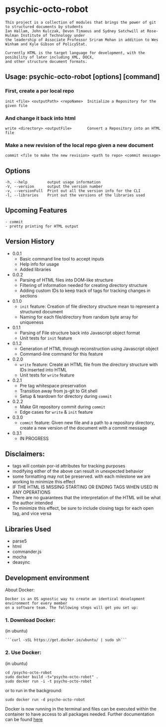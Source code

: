 psychic-octo-robot
==================

	This project is a collection of modules that brings the power of git to structured documents by students 
	Ian Hallam, John Kulczak, Devon Timaeus and Sydney Satchwill at Rose-Hulman Institute of Technology under
	the leadership of Associate Professor Sriram Mohan in addition to Wes Winham and Kyle Gibson of PolicyStat.
	 
	Currently HTML is the target language for development, with the posibility of later including XML, DOCX,
	and other structure document formats.

## Usage: psychic-octo-robot [options] [command]

### First, create a por local repo

    init <file> <outputPath> <repoName>  Initialize a Repository for the given file

### And change it back into html

    write <directory> <outputFile>       Convert a Repository into an HTML file
    
### Make a new revision of the local repo given a new document
    commit <file to make the new revision> <path to repo> <commit message>

## Options

	-h, --help         output usage information
    -V, --version      output the version number
    -v, --versionFull  Print out all the version info for the CLI
    -l, --libraries    Print out the versions of the libraries used

## Upcoming Features

	- commit
	- pretty printing for HTML output
	
## Version History
* 0.0.1
    * Basic command line tool to accept inputs
    * Help info for usage
    * Added libraries
* 0.0.2
    * Parsing of HTML files into DOM-like structure
    * Filtering of information needed for creating directory structure
    * Adding custom IDs to keep track of tags for tracking changes in sections
* 0.1.0
    * `init` feature: Creation of file directory structure mean to represent a structured document
    * Naming for each file/directory from random byte array for uniqueness
* 0.1.1
    * Parsing of File structure back into Javascript object format
    * Unit tests for `init` feature
* 0.1.2
    * Generation of HTML through reconstruction using Javascript object
    * Command-line command for this feature
* 0.2.0
    * `write` feature: Create an HTML file from the directory structure with IDs inserted into HTML
    * Unit tests for `write` feature
* 0.2.1
    * Pre tag whitespace preservation
    * Transition away from js-git to Git shell
    * Setup & teardown for directory during `commit`
* 0.2.2
    * Make Git repository commit during `commit`
    * Edge cases for `write` & `init` feature
* 0.3.0
    * `commit` feature: Given new file and a path to a repository directory, 
    create a new version of the document with a commit message
* 0.3.1
    * IN PROGRESS
    

## Disclaimers:
- tags will contain por-id attributes for tracking purposes
- modifying either of the above can result in unexpected behavior
- some formatting may not be preserved. with each milestone we are working to minimize this effect
- IF THE HTML IS MISSING STARTING OR ENDING TAGS WHEN USED IN ANY OPERATIONS
- There are no guarantees that the interpretation of the HTML will be what the author intended
- To minimize this effect, be sure to include closing tags for each open tag, and vice versa

## Libraries Used
* parse5
* html
* commander.js
* mocha
* deasync

## Development environment
About Docker:

	Docker is an OS agnostic way to create an identical development environment for every member 
	on a software team. The following steps will get you set up:

### 1. Download Docker:

(in ubuntu)

    ```curl -sSL https://get.docker.io/ubuntu/ | sudo sh```

### 2. Use Docker:

(in ubuntu)

```
cd /psycho-octo-robot
sudo docker build -t="psycho-octo-robot" .
sudo docker run -i -t psycho-octo-robot
```

or to run in the background:

```sudo docker run -d psycho-octo-robot```

Docker is now running in the terminal and files can be executed within the container to have 
access to all packages needed. Further documentation can be found [here](https://docs.docker.com/userguide/)
